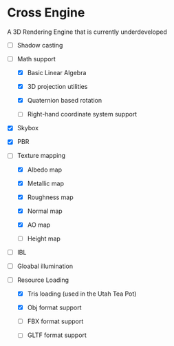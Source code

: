 # Cross Engine

A 3D Rendering Engine that is currently underdeveloped

- [ ] Shadow casting

- [ ] Math support

    - [x] Basic Linear Algebra

    - [x] 3D projection utilities

    - [x] Quaternion based rotation

    - [ ] Right-hand coordinate system support

- [x] Skybox

- [x] PBR

- [ ] Texture mapping

    - [x] Albedo map

    - [x] Metallic map

    - [x] Roughness map

    - [x] Normal map

    - [x] AO map

    - [ ] Height map

- [ ] IBL

- [ ] Gloabal illumination

- [ ] Resource Loading

    - [x] Tris loading (used in the Utah Tea Pot)

    - [x] Obj format support

    - [ ] FBX format support

    - [ ] GLTF format support